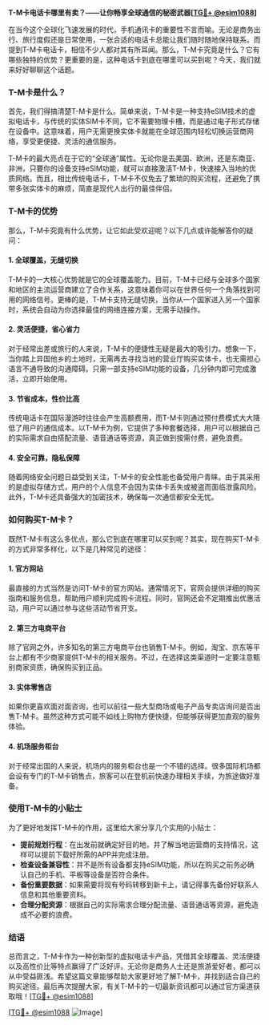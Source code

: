**T-M卡电话卡哪里有卖？——让你畅享全球通信的秘密武器[[TG💪+ @esim1088](https://t.me/s/esim1088)]**

在当今这个全球化飞速发展的时代，手机通讯卡的重要性不言而喻。无论是商务出行、旅行度假还是日常使用，一张合适的电话卡总能让我们随时随地保持联系。而提到T-M卡电话卡，相信不少人都对其有所耳闻。那么，T-M卡究竟是什么？它有哪些独特的优势？更重要的是，这种电话卡到底在哪里可以买到呢？今天，我们就来好好聊聊这个话题。

### T-M卡是什么？

首先，我们得搞清楚T-M卡是什么。简单来说，T-M卡是一种支持eSIM技术的虚拟电话卡，与传统的实体SIM卡不同，它不需要物理卡槽，而是通过电子形式存储在设备中。这意味着，用户无需更换实体卡就能在全球范围内轻松切换运营商网络，享受更便捷、灵活的通信服务。

T-M卡的最大亮点在于它的“全球通”属性。无论你是去美国、欧洲，还是东南亚、非洲，只要你的设备支持eSIM功能，就可以直接激活T-M卡，快速接入当地的优质网络。而且，相比传统电话卡，T-M卡不仅免去了繁琐的购买流程，还避免了携带多张实体卡的麻烦，简直是现代人出行的最佳伴侣。

### T-M卡的优势

那么，T-M卡究竟有什么优势，让它如此受欢迎呢？以下几点或许能解答你的疑问：

#### 1. 全球覆盖，无缝切换

T-M卡的一大核心优势就是它的全球覆盖能力。目前，T-M卡已经与全球多个国家和地区的主流运营商建立了合作关系，这意味着你可以在世界任何一个角落找到可用的网络信号。更棒的是，T-M卡支持无缝切换，当你从一个国家进入另一个国家时，系统会自动为你选择最佳的网络连接方案，无需手动操作。

#### 2. 灵活便捷，省心省力

对于经常出差或旅行的人来说，T-M卡的便捷性无疑是最大的吸引力。想象一下，当你踏上异国他乡的土地时，无需再去寻找当地的营业厅购买实体卡，也无需担心语言不通导致的沟通障碍。只需一部支持eSIM功能的设备，几分钟内即可完成激活，立即开始使用。

#### 3. 节省成本，性价比高

传统电话卡在国际漫游时往往会产生高额费用，而T-M卡则通过预付费模式大大降低了用户的通信成本。以T-M卡为例，它提供了多种套餐选择，用户可以根据自己的实际需求自由搭配流量、语音通话等资源，真正做到按需付费，避免浪费。

#### 4. 安全可靠，隐私保障

随着网络安全问题日益受到关注，T-M卡的安全性能也备受用户青睐。由于其采用的是虚拟存储方式，用户的个人信息不会因为实体卡丢失或被盗而面临泄露风险。此外，T-M卡还具备强大的加密技术，确保每一次通信都安全无忧。

### 如何购买T-M卡？

既然T-M卡有这么多优点，那么它到底在哪里可以买到呢？其实，现在购买T-M卡的方式非常多样化，以下是几种常见的途径：

#### 1. 官方网站

最直接的方式当然是访问T-M卡的官方网站。通常情况下，官网会提供详细的购买指南和服务信息，帮助用户顺利完成购卡流程。同时，官网还会不定期推出优惠活动，用户可以通过参与这些活动节省开支。

#### 2. 第三方电商平台

除了官网之外，许多知名的第三方电商平台也销售T-M卡。例如，淘宝、京东等平台上都有不少商家提供T-M卡的相关服务。不过，在选择这类渠道时一定要注意甄别商家资质，确保购买到正品。

#### 3. 实体零售店

如果你更喜欢面对面咨询，也可以前往一些大型商场或电子产品专卖店询问是否出售T-M卡。虽然这种方式可能不如线上购物方便快捷，但能够获得更加直观的服务体验。

#### 4. 机场服务柜台

对于经常出国的人来说，机场内的服务柜台也是一个不错的选择。很多国际机场都会设有专门的T-M卡销售点，旅客可以在登机前快速办理相关手续，为旅途做好准备。

### 使用T-M卡的小贴士

为了更好地发挥T-M卡的作用，这里给大家分享几个实用的小贴士：

- **提前规划行程**：在出发前就确定好目的地，并了解当地运营商的支持情况，这样可以提前下载好所需的APP并完成注册。
- **检查设备兼容性**：并不是所有设备都支持eSIM功能，所以在购买之前务必确认自己的手机、平板等设备是否符合条件。
- **备份重要数据**：如果需要将现有号码转移到新卡上，请记得事先备份好联系人信息和其他重要资料。
- **合理分配资源**：根据自己的实际需求合理分配流量、语音通话等资源，避免造成不必要的浪费。

### 结语

总而言之，T-M卡作为一种创新型的虚拟电话卡产品，凭借其全球覆盖、灵活便捷以及高性价比等特点赢得了广泛好评。无论你是商务人士还是旅游爱好者，都可以从中受益匪浅。希望这篇文章能够帮助大家更好地了解T-M卡，并找到适合自己的购买途径。最后再次提醒大家，有关T-M卡的一切最新资讯都可以通过官方渠道获取哦！[[TG💪+ @esim1088](https://t.me/s/esim1088)] 

[[TG💪+ @esim1088](https://t.me/s/esim1088) ![Image](https://i.postimg.cc/4NQfJmqS/Snipaste-2025-05-13-00-14-12.png)]